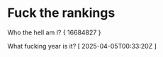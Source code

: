 # Fuck the rankings

Who the hell am I?
{ 16684827 }

What fucking year is it?
[ 2025-04-05T00:33:20Z ]
